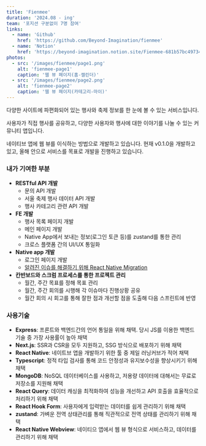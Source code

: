 ```yaml
---
title: 'Fienmee'
duration: '2024.08 - ing'
team: '포지션 구분없이 7명 참여'
links:
  - name: 'Github'
    href: 'https://github.com/Beyond-Imagination/fienmee'
  - name: 'Notion'
    href: 'https://beyond-imagination.notion.site/Fienmee-681b57bc497344bb86821f077a42297e'
photos:
  - src: '/images/fienmee/page1.png'
    alt: 'fienmee-page1'
    caption: '웹 뷰 페이지(홈-캘린더)'
  - src: '/images/fienmee/page2.png'
    alt: 'fienmee-page2'
    caption: '웹 뷰 페이지(카테고리-마이)'
---
```


다양한 사이트에 파편화되어 있는 행사와 축제 정보를 한 눈에 볼 수 있는 서비스입니다.

사용자가 직접 행사를 공유하고, 다양한 사용자와 행사에 대한 이야기를 나눌 수 있는 커뮤니티 앱입니다.

네이티브 앱에 웹 뷰를 이식하는 방법으로 개발하고 있습니다. 현재 v0.1.0을 개발하고 있고, 올해 안으로 서비스를 목표로 개발을 진행하고 있습니다.

### 내가 기여한 부분

- **RESTful API 개발**
  - 문의 API 개발
  - 서울 축제 행사 데이터 API 개발
  - 행사 카테고리 관련 API 개발
- **FE 개발**
  - 행사 목록 페이지 개발
  - 메인 페이지 개발
  - Native App에서 보내는 정보(로그인 토큰 등)를 zustand를 통한 관리
  - 크로스 플랫폼 간의 UI/UX 통일화
- **Native app 개발**
  - 로그인 페이지 개발
  - [알려진 이슈를 해결하기 위해 React Native Migration](https://github.com/Beyond-Imagination/fienmee/pull/78)
- **칸반보드와 스크럼 프로세스를 통한 프로젝트 관리**
  - 월간, 주간 목표를 정해 목표 관리
  - 월간, 주간 회의를 시행해 각 이슈마다 진행상황 공유
  - 월간 회의 시 회고를 통해 잘한 점과 개선할 점을 도출해 다음 스프린트에 반영

### 사용기술

- **Express**: 프론트와 백엔드간의 언어 통일을 위해 채택. 당시 JS를 이용한 백엔드 기술 중 가장 사용률이 높아 채택
- **Next.js**: SSR과 CSR을 모두 지원하고, SSG 방식으로 배포하기 위해 채택
- **React Native**: 네이트브 앱을 개발하기 위한 툴 중 제일 러닝커브가 적어 채택
- **Typescript**: 정적 타입 검사를 통해 코드 안정성과 유지보수성을 향상시키기 위해 채택
- **MongoDB**: NoSQL 데이터베이스를 사용하고, 저용량 데이터에 대해서는 무료로 저장소를 지원해 채택
- **React Query**: 데이터 캐싱을 최적화하여 성능을 개선하고 API 호출을 효율적으로 처리하기 위해 채택
- **React Hook Form**: 사용자에게 입력받는 데이터를 쉽게 관리하기 위해 채택
- **zustand**: 가벼운 전역 상태관리를 통해 직관적으로 전역 상태를 관리하기 위해 채택
- **React Native Webview**: 네이티으 앱에서 웹 뷰 형식으로 서비스하고, 데이터를 관리하기 위해 채택
